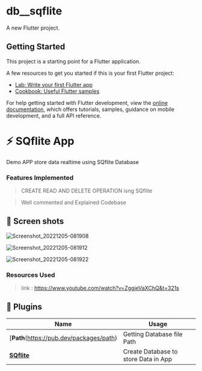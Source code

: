 # db__sqflite

A new Flutter project.

## Getting Started

This project is a starting point for a Flutter application.

A few resources to get you started if this is your first Flutter project:

- [Lab: Write your first Flutter app](https://docs.flutter.dev/get-started/codelab)
- [Cookbook: Useful Flutter samples](https://docs.flutter.dev/cookbook)

For help getting started with Flutter development, view the
[online documentation](https://docs.flutter.dev/), which offers tutorials,
samples, guidance on mobile development, and a full API reference.


# ⚡ SQflite App

Demo APP store data realtime using SQflite Database



### Features Implemented

> CREATE READ AND DELETE OPERATION isng SQflite

> Well commented and Explained Codebase



## 📸 Screen shots
![Screenshot_20221205-081908](https://user-images.githubusercontent.com/61213263/205586727-5931255f-1b0f-401a-b40d-46f285049a25.png)


![Screenshot_20221205-081912](https://user-images.githubusercontent.com/61213263/205586732-db2ab708-e9f2-4237-916b-cf400528e002.png)


![Screenshot_20221205-081922](https://user-images.githubusercontent.com/61213263/205586735-04cd2822-a7b9-41c3-a284-74e453b6439a.png)

### Resources Used

> link : https://www.youtube.com/watch?v=ZggjeVaXChQ&t=321s


## 🔌 Plugins

| Name                                                    | Usage                                               |
| ------------------------------------------------------- | --------------------------------------------------- |
| [**Path**(https://pub.dev/packages/path)    | Getting Database file Path            |
| [**SQflite**](https://pub.dev/packages/sqflite)    | Create Database to store Data in App  |

